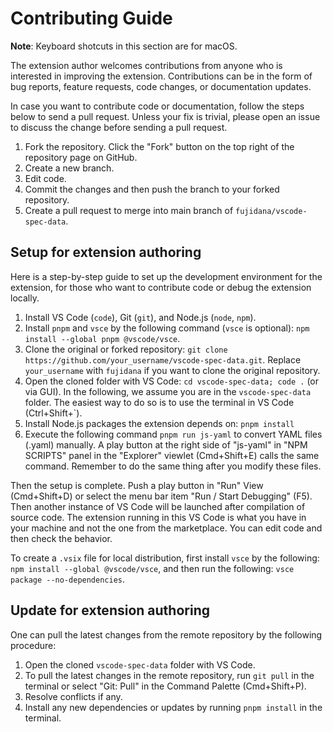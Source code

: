 Contributing Guide
====

**Note**: Keyboard shotcuts in this section are for macOS.

The extension author welcomes contributions from anyone who is interested in improving the extension. Contributions can be in the form of bug reports, feature requests, code changes, or documentation updates.

In case you want to contribute code or documentation, follow the steps below to send a pull request. Unless your fix is trivial, please open an issue to discuss the change before sending a pull request.

1. Fork the repository. Click the "Fork" button on the top right of the repository page on GitHub.
2. Create a new branch.
3. Edit code.
4. Commit the changes and then push the branch to your forked repository.
5. Create a pull request to merge into main branch of `fujidana/vscode-spec-data`.

Setup for extension authoring
----

Here is a step-by-step guide to set up the development environment for the extension, for those who want to contribute code or debug the extension locally.

1. Install VS Code (`code`), Git (`git`), and Node.js (`node`, `npm`).
2. Install `pnpm` and `vsce` by the following command (`vsce` is optional): `npm install --global pnpm @vscode/vsce`.
3. Clone the original or forked repository: `git clone https://github.com/your_username/vscode-spec-data.git`. Replace `your_username` with `fujidana` if you want to clone the original repository.
4. Open the cloned folder with VS Code: `cd vscode-spec-data; code .` (or via GUI). In the following, we assume you are in the `vscode-spec-data` folder. The easiest way to do so is to use the terminal in VS Code (Ctrl+Shift+`).
5. Install Node.js packages the extension depends on: `pnpm install`
6. Execute the following command `pnpm run js-yaml` to convert YAML files (.yaml) manually.
A play button at the right side of "js-yaml" in "NPM SCRIPTS" panel in the "Explorer" viewlet (Cmd+Shift+E) calls the same command. Remember to do the same thing after you modify these files.

Then the setup is complete.
Push a play button in "Run" View (Cmd+Shift+D) or select the menu bar item "Run / Start Debugging" (F5). Then another instance of VS Code will be launched after compilation of source code. The extension running in this VS Code is what you have in your machine and not the one from the marketplace. You can edit code and then check the behavior.

To create a `.vsix` file for local distribution, first install `vsce` by the following: `npm install --global @vscode/vsce`, and then run the following: `vsce package --no-dependencies`.

Update for extension authoring
----

One can pull the latest changes from the remote repository by the following procedure:

1. Open the cloned `vscode-spec-data` folder with VS Code.
2. To pull the latest changes in the remote repository, run `git pull` in the terminal or select "Git: Pull" in the Command Palette (Cmd+Shift+P).
3. Resolve conflicts if any.
4. Install any new dependencies or updates by running `pnpm install` in the terminal.
